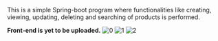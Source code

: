 This is a simple Spring-boot program where functionalities like creating, viewing, updating, deleting and searching of products is performed. 

**Front-end is yet to be uploaded.**
![0](https://github.com/user-attachments/assets/75b4aee5-883f-4187-82c9-fd3710b09c6a)
![1](https://github.com/user-attachments/assets/a19ad924-8c0b-4185-96b1-477f006f3d7d)
![2](https://github.com/user-attachments/assets/92429f4d-a013-4bc0-8382-e7b0874b6ce1)


